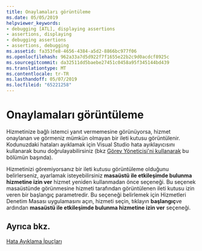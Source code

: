 ```yaml
---
title: Onaylamaları görüntüleme
ms.date: 05/05/2019
helpviewer_keywords:
- debugging [ATL], displaying assertions
- assertions, displaying
- debugging assertions
- assertions, debugging
ms.assetid: fa353fe8-4656-4384-a5d2-8866bc977f06
ms.openlocfilehash: 962a33a7d5d922f7f1655e22b2c9d0acdcf8925c
ms.sourcegitcommit: da32511dd5baebe27451c0458a95f345144bd439
ms.translationtype: MT
ms.contentlocale: tr-TR
ms.lasthandoff: 05/07/2019
ms.locfileid: "65221258"
---
```

# <a name="displaying-assertions"></a>Onaylamaları görüntüleme

Hizmetinize bağlı istemci yanıt vermemesine görünüyorsa, hizmet onaylanan ve görmeniz mümkün olmayan bir ileti kutusu görüntülenir. Kodunuzdaki hataları ayıklamak için Visual Studio hata ayıklayıcısını kullanarak bunu doğrulayabilirsiniz (bkz [Görev Yöneticisi'ni kullanarak](../atl/using-task-manager.md) bu bölümün başında).

Hizmetinizi göremiyorsanız bir ileti kutusu görüntüleme olduğunu belirlerseniz, ayarlamak isteyebilirsiniz **masaüstü ile etkileşimde bulunma hizmetine izin ver** hizmet yeniden kullanmadan önce seçeneği. Bu seçenek masaüstünde görünmesine hizmeti tarafından görüntülenen ileti kutusu izin veren bir başlangıç parametredir. Bu seçeneği belirlemek için Hizmetleri Denetim Masası uygulamasını açın, hizmeti seçin, tıklayın **başlangıç**ve ardından **masaüstü ile etkileşimde bulunma hizmetine izin ver** seçeneği.

## <a name="see-also"></a>Ayrıca bkz.

[Hata Ayıklama İpuçları](../atl/debugging-tips.md)

